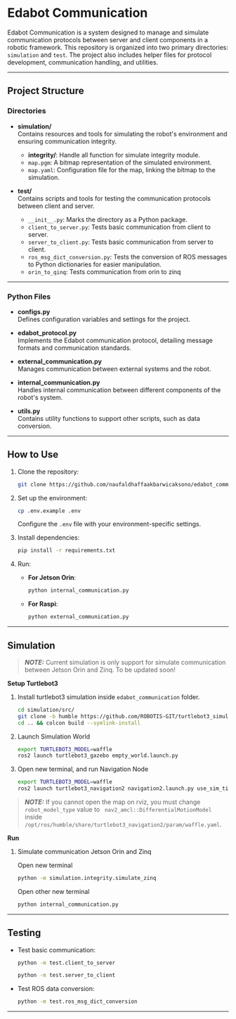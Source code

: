 
# Edabot Communication

Edabot Communication is a system designed to manage and simulate communication protocols between server and client components in a robotic framework. This repository is organized into two primary directories: `simulation` and `test`. The project also includes helper files for protocol development, communication handling, and utilities.

---

## Project Structure

### Directories

- **simulation/**  
  Contains resources and tools for simulating the robot's environment and ensuring communication integrity.  
  - **integrity/**: Handle all function for simulate integrity module.
  - `map.pgm`: A bitmap representation of the simulated environment.  
  - `map.yaml`: Configuration file for the map, linking the bitmap to the simulation.

- **test/**  
  Contains scripts and tools for testing the communication protocols between client and server.  
  - `__init__.py`: Marks the directory as a Python package.  
  - `client_to_server.py`: Tests basic communication from client to server.  
  - `server_to_client.py`: Tests basic communication from server to client.  
  - `ros_msg_dict_conversion.py`: Tests the conversion of ROS messages to Python dictionaries for easier manipulation.  
  - `orin_to_qinq`: Tests communication from orin to zinq

---

### Python Files

- **configs.py**  
  Defines configuration variables and settings for the project.  

- **edabot_protocol.py**  
  Implements the Edabot communication protocol, detailing message formats and communication standards.  

- **external_communication.py**  
  Manages communication between external systems and the robot.  

- **internal_communication.py**  
  Handles internal communication between different components of the robot's system.  

- **utils.py**  
  Contains utility functions to support other scripts, such as data conversion.

---


## How to Use

1. Clone the repository:
   ```bash
   git clone https://github.com/naufaldhaffaakbarwicaksono/edabot_communication.git
   ```
2. Set up the environment:
   ```bash
   cp .env.example .env
   ```
   Configure the `.env` file with your environment-specific settings.

3. Install dependencies:
   ```bash
   pip install -r requirements.txt
   ```

4. Run:
    - **For Jetson Orin**:

        ```bash
        python internal_communication.py
        ```
    - **For Raspi**:

        ```bash
        python external_communication.py
        ```

---


## Simulation

> **_NOTE:_**  Current simulation is only support for simulate communication between Jetson Orin and Zinq. To be updated soon!

**Setup Turtlebot3**
1. Install turtlebot3 simulation inside `edabot_communication` folder.

   ```bash
   cd simulation/src/
   git clone -b humble https://github.com/ROBOTIS-GIT/turtlebot3_simulations.git
   cd .. && colcon build --symlink-install
   ```
2. Launch Simulation World

   ```bash
   export TURTLEBOT3_MODEL=waffle
   ros2 launch turtlebot3_gazebo empty_world.launch.py
   ```
3. Open new terminal, and run Navigation Node

   ```bash
   export TURTLEBOT3_MODEL=waffle
   ros2 launch turtlebot3_navigation2 navigation2.launch.py use_sim_time:=True map:=simulation/map.yaml
   ```

> **_NOTE:_**  If you cannot open the map on rviz, you must change `robot_model_type` value to ` nav2_amcl::DifferentialMotionModel` inside `/opt/ros/humble/share/turtlebot3_navigation2/param/waffle.yaml`.

**Run**
1. Simulate communication Jetson Orin and Zinq
   
   Open new terminal
   ```bash
   python -m simulation.integrity.simulate_zinq
   ```
   Open other new terminal
   ```bash
   python internal_communication.py
   ```

---


## Testing

- Test basic communication:
   ```bash
   python -m test.client_to_server
   ```
   ```bash
   python -m test.server_to_client
   ```

- Test ROS data conversion:
   ```bash
   python -m test.ros_msg_dict_conversion
   ```

---

